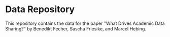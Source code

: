 # Data Repository

This repository contains the data for the paper "What Drives Academic Data
Sharing?" by Benedikt Fecher, Sascha Friesike, and Marcel Hebing.
